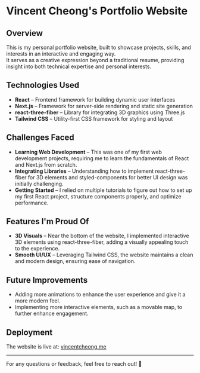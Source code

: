 # Vincent Cheong's Portfolio Website

## Overview
This is my personal portfolio website, built to showcase projects, skills, and interests in an interactive and engaging way.  
It serves as a creative expression beyond a traditional resume, providing insight into both technical expertise and personal interests.

## Technologies Used
- **React** – Frontend framework for building dynamic user interfaces  
- **Next.js** – Framework for server-side rendering and static site generation  
- **react-three-fiber** – Library for integrating 3D graphics using Three.js  
- **Tailwind CSS** – Utility-first CSS framework for styling and layout  

## Challenges Faced
- **Learning Web Development** – This was one of my first web development projects, requiring me to learn the fundamentals of React and Next.js from scratch.  
- **Integrating Libraries** – Understanding how to implement react-three-fiber for 3D elements and styled-components for better UI design was initially challenging.  
- **Getting Started** – I relied on multiple tutorials to figure out how to set up my first React project, structure components properly, and optimize performance.  

## Features I'm Proud Of
- **3D Visuals** – Near the bottom of the website, I implemented interactive 3D elements using react-three-fiber, adding a visually appealing touch to the experience.  
- **Smooth UI/UX** – Leveraging Tailwind CSS, the website maintains a clean and modern design, ensuring ease of navigation.  

## Future Improvements
- Adding more animations to enhance the user experience and give it a more modern feel. 
- Implementing more interactive elements, such as a movable map, to further enhance engagement.  

## Deployment
The website is live at: [vincentcheong.me](https://www.vincentcheong.me/)

---

For any questions or feedback, feel free to reach out! 🚀
